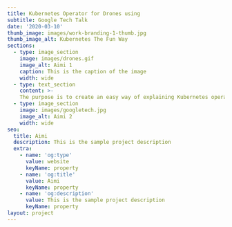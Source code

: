```yaml
---
title: Kubernetes Operator for Drones using
subtitle: Google Tech Talk
date: '2020-03-10'
thumb_image: images/work-branding-1-thumb.jpg
thumb_image_alt: Kubernetes The Fun Way
sections:
  - type: image_section
    image: images/drones.gif
    image_alt: Aimi 1
    caption: This is the caption of the image
    width: wide
  - type: text_section
    content: >-
    The purpose is to create an easy way of explaining Kubernetes operators. (Hence the drones)
  - type: image_section
    image: images/googletech.jpg
    image_alt: Aimi 2
    width: wide
seo:
  title: Aimi
  description: This is the sample project description
  extra:
    - name: 'og:type'
      value: website
      keyName: property
    - name: 'og:title'
      value: Aimi
      keyName: property
    - name: 'og:description'
      value: This is the sample project description
      keyName: property
layout: project
---
```

